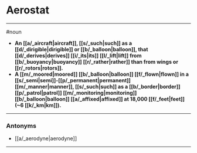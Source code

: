 # Aerostat
---
#noun
- **An [[a/_aircraft|aircraft]], [[s/_such|such]] as a [[d/_dirigible|dirigible]] or [[b/_balloon|balloon]], that [[d/_derives|derives]] [[i/_its|its]] [[l/_lift|lift]] from [[b/_buoyancy|buoyancy]] [[r/_rather|rather]] than from wings or [[r/_rotors|rotors]].**
- **A [[m/_moored|moored]] [[b/_balloon|balloon]] [[f/_flown|flown]] in a [[s/_semi|semi]]-[[p/_permanent|permanent]] [[m/_manner|manner]], [[s/_such|such]] as a [[b/_border|border]] [[p/_patrol|patrol]] [[m/_monitoring|monitoring]] [[b/_balloon|balloon]] [[a/_affixed|affixed]] at 18,000 [[f/_feet|feet]] (~6 [[k/_km|km]]).**
---
### Antonyms
- [[a/_aerodyne|aerodyne]]
---
